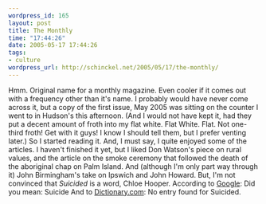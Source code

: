 ```yaml
--- 
wordpress_id: 165
layout: post
title: The Monthly
time: "17:44:26"
date: 2005-05-17 17:44:26
tags: 
- culture
wordpress_url: http://schinckel.net/2005/05/17/the-monthly/
---
```

Hmm. Original name for a monthly magazine. Even cooler if it comes out with a frequency other than it's name. I probably would have never come across it, but a copy of the first issue, May 2005 was sitting on the counter I went to in Hudson's this afternoon. (And I would not have kept it, had they put a decent amount of froth into my flat white. Flat White. Flat. Not one-third froth! Get with it guys! I know I should tell them, but I prefer venting later.) So I started reading it. And, I must say, I quite enjoyed some of the articles. I haven't finished it yet, but I liked Don Watson's piece on rural values, and the article on the smoke ceremony that followed the death of the aboriginal chap on Palm Island. And (although I'm only part way through it) John Birmingham's take on Ipswich and John Howard. But, I'm not convinced that _Suicided_ is a word, Chloe Hooper. According to [Google][1]: Did you mean: Suicide And to [Dictionary.com][2]: No entry found for Suicided. 

   [1]: http://www.google.com/search?q=Suicided&sourceid=mozilla2&ie=utf-8&oe=utf-8
   [2]: http://dictionary.reference.com/search?q=Suicided

